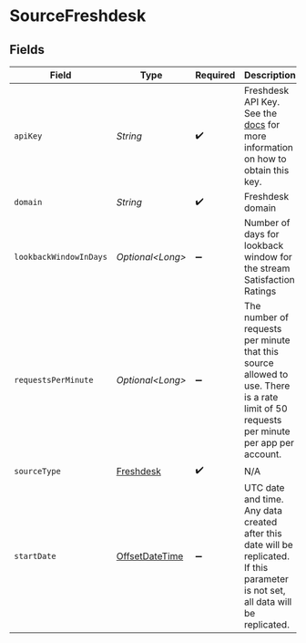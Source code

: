 # SourceFreshdesk


## Fields

| Field                                                                                                                                                 | Type                                                                                                                                                  | Required                                                                                                                                              | Description                                                                                                                                           | Example                                                                                                                                               |
| ----------------------------------------------------------------------------------------------------------------------------------------------------- | ----------------------------------------------------------------------------------------------------------------------------------------------------- | ----------------------------------------------------------------------------------------------------------------------------------------------------- | ----------------------------------------------------------------------------------------------------------------------------------------------------- | ----------------------------------------------------------------------------------------------------------------------------------------------------- |
| `apiKey`                                                                                                                                              | *String*                                                                                                                                              | :heavy_check_mark:                                                                                                                                    | Freshdesk API Key. See the <a href="https://docs.airbyte.com/integrations/sources/freshdesk">docs</a> for more information on how to obtain this key. |                                                                                                                                                       |
| `domain`                                                                                                                                              | *String*                                                                                                                                              | :heavy_check_mark:                                                                                                                                    | Freshdesk domain                                                                                                                                      | myaccount.freshdesk.com                                                                                                                               |
| `lookbackWindowInDays`                                                                                                                                | *Optional\<Long>*                                                                                                                                     | :heavy_minus_sign:                                                                                                                                    | Number of days for lookback window for the stream Satisfaction Ratings                                                                                |                                                                                                                                                       |
| `requestsPerMinute`                                                                                                                                   | *Optional\<Long>*                                                                                                                                     | :heavy_minus_sign:                                                                                                                                    | The number of requests per minute that this source allowed to use. There is a rate limit of 50 requests per minute per app per account.               |                                                                                                                                                       |
| `sourceType`                                                                                                                                          | [Freshdesk](../../models/shared/Freshdesk.md)                                                                                                         | :heavy_check_mark:                                                                                                                                    | N/A                                                                                                                                                   |                                                                                                                                                       |
| `startDate`                                                                                                                                           | [OffsetDateTime](https://docs.oracle.com/javase/8/docs/api/java/time/OffsetDateTime.html)                                                             | :heavy_minus_sign:                                                                                                                                    | UTC date and time. Any data created after this date will be replicated. If this parameter is not set, all data will be replicated.                    | 2020-12-01T00:00:00Z                                                                                                                                  |